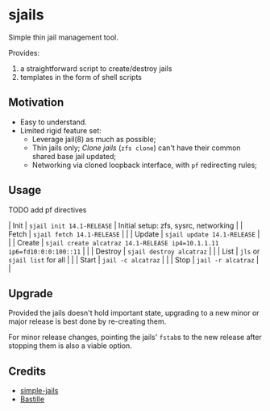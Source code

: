 # sjails

Simple thin jail management tool.

Provides:

1. a straightforward script to create/destroy jails
2. templates in the form of shell scripts

## Motivation

- Easy to understand.
- Limited rigid feature set:
  - Leverage jail(8) as much as possible;
  - Thin jails only; *Clone jails* (`zfs clone`) can't have their common shared
    base jail updated;
  - Networking via cloned loopback interface, with `pf` redirecting rules;

## Usage

TODO add pf directives

| Init    | `sjail init 14.1-RELEASE`                                               | Initial setup: zfs, sysrc, networking |
| Fetch   | `sjail fetch 14.1-RELEASE`                                              |                                       |
| Update  | `sjail update 14.1-RELEASE`                                             |                                       |
| Create  | `sjail create alcatraz 14.1-RELEASE ip4=10.1.1.11 ip6=fd10:0:0:100::11` |                                       |
| Destroy | `sjail destroy alcatraz`                                                |                                       |
| List    | `jls` or `sjail list` for all                                           |                                       |
| Start   | `jail -c alcatraz`                                                      |                                       |
| Stop    | `jail -r alcatraz`                                                      |                                       |

## Upgrade

Provided the jails doesn't hold important state, upgrading to a new minor or
major release is best done by re-creating them.

For minor release changes, pointing the jails' `fstab`s to the new release
after stopping them is also a viable option.

## Credits

- [simple-jails](https://github.com/jpdasma/simple-jails)
- [Bastille](https://github.com/bastilleBSD/bastille)
